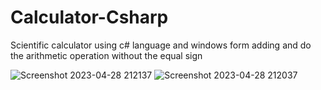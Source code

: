 # Calculator-Csharp
Scientific  calculator using c# language and windows form 
adding and do the arithmetic operation without the equal sign

![Screenshot 2023-04-28 212137](https://user-images.githubusercontent.com/105537974/236025530-3f2d8a67-14cb-494a-ada3-03c811becffc.png)
![Screenshot 2023-04-28 212037](https://user-images.githubusercontent.com/105537974/236025535-94dd4d58-3d23-4359-acfa-6af60b1837f7.png)
